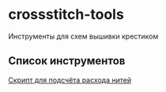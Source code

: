 # crossstitch-tools

Инструменты для схем вышивки крестиком

## Список инструментов

[Скрипт для подсчёта расхода нитей](threads-counter/README.MD)